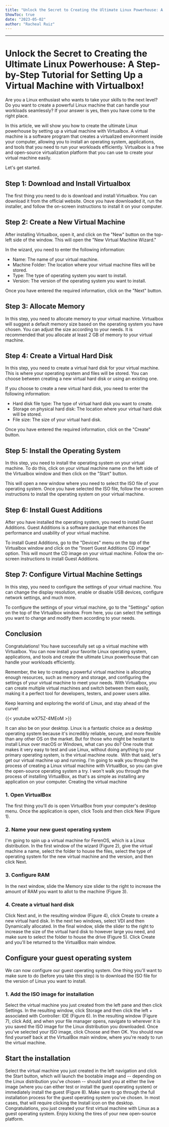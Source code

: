 ```yaml
---
title: "Unlock the Secret to Creating the Ultimate Linux Powerhouse: A Step-by-Step Tutorial for Setting Up a Virtual Machine with Virtualbox!"
ShowToc: true 
date: "2023-05-02"
author: "Racheal Ruiz"
---
```

*****
# Unlock the Secret to Creating the Ultimate Linux Powerhouse: A Step-by-Step Tutorial for Setting Up a Virtual Machine with Virtualbox!

Are you a Linux enthusiast who wants to take your skills to the next level? Do you want to create a powerful Linux machine that can handle your workloads seamlessly? If your answer is yes, then you have come to the right place.

In this article, we will show you how to create the ultimate Linux powerhouse by setting up a virtual machine with Virtualbox. A virtual machine is a software program that creates a virtualized environment inside your computer, allowing you to install an operating system, applications, and tools that you need to run your workloads efficiently. Virtualbox is a free and open-source virtualization platform that you can use to create your virtual machine easily.

Let's get started.

## Step 1: Download and Install Virtualbox

The first thing you need to do is download and install Virtualbox. You can download it from the official website. Once you have downloaded it, run the installer, and follow the on-screen instructions to install it on your computer.

## Step 2: Create a New Virtual Machine

After installing Virtualbox, open it, and click on the "New" button on the top-left side of the window. This will open the "New Virtual Machine Wizard."

In the wizard, you need to enter the following information:

- Name: The name of your virtual machine.
- Machine Folder: The location where your virtual machine files will be stored.
- Type: The type of operating system you want to install.
- Version: The version of the operating system you want to install.

Once you have entered the required information, click on the "Next" button.

## Step 3: Allocate Memory

In this step, you need to allocate memory to your virtual machine. Virtualbox will suggest a default memory size based on the operating system you have chosen. You can adjust the size according to your needs. It is recommended that you allocate at least 2 GB of memory to your virtual machine.

## Step 4: Create a Virtual Hard Disk

In this step, you need to create a virtual hard disk for your virtual machine. This is where your operating system and files will be stored. You can choose between creating a new virtual hard disk or using an existing one.

If you choose to create a new virtual hard disk, you need to enter the following information:

- Hard disk file type: The type of virtual hard disk you want to create.
- Storage on physical hard disk: The location where your virtual hard disk will be stored.
- File size: The size of your virtual hard disk.

Once you have entered the required information, click on the "Create" button.

## Step 5: Install the Operating System

In this step, you need to install the operating system on your virtual machine. To do this, click on your virtual machine name on the left side of the Virtualbox window and then click on the "Start" button.

This will open a new window where you need to select the ISO file of your operating system. Once you have selected the ISO file, follow the on-screen instructions to install the operating system on your virtual machine.

## Step 6: Install Guest Additions

After you have installed the operating system, you need to install Guest Additions. Guest Additions is a software package that enhances the performance and usability of your virtual machine.

To install Guest Additions, go to the "Devices" menu on the top of the Virtualbox window and click on the "Insert Guest Additions CD image" option. This will mount the CD image on your virtual machine. Follow the on-screen instructions to install Guest Additions.

## Step 7: Configure Virtual Machine Settings

In this step, you need to configure the settings of your virtual machine. You can change the display resolution, enable or disable USB devices, configure network settings, and much more.

To configure the settings of your virtual machine, go to the "Settings" option on the top of the Virtualbox window. From here, you can select the settings you want to change and modify them according to your needs.

## Conclusion

Congratulations! You have successfully set up a virtual machine with Virtualbox. You can now install your favorite Linux operating system, applications, and tools and create the ultimate Linux powerhouse that can handle your workloads efficiently.

Remember, the key to creating a powerful virtual machine is allocating enough resources, such as memory and storage, and configuring the settings of your virtual machine to meet your needs. With Virtualbox, you can create multiple virtual machines and switch between them easily, making it a perfect tool for developers, testers, and power users alike.

Keep learning and exploring the world of Linux, and stay ahead of the curve!

{{< youtube wX75Z-4MEoM >}} 



It can also be on your desktop. Linux is a fantastic choice as a desktop operating system because it's incredibly reliable, secure, and more flexible than any other OS on the market. But for those who might be hesitant to install Linux over macOS or Windows, what can you do? One route that makes it very easy to test and use Linux, without doing anything to your primary operating system, is the virtual machine route. 
With that said, let's get our virtual machine up and running.
I'm going to walk you through the process of creating a Linux virtual machine with VirtualBox, so you can give the open-source operating system a try. I won't walk you through the process of installing VirtualBox, as that's as simple as installing any application on your computer.
Creating the virtual machine

 
### 1. Open VirtualBox


The first thing you'll do is open VirtualBox from your computer's desktop menu. Once the application is open, click Tools and then click New (Figure 1).

 
### 2. Name your new guest operating system


I'm going to spin up a virtual machine for FerenOS, which is a Linux distribution. In the first window of the wizard (Figure 2), give the virtual machine a name, select the folder to house the files, select the type of operating system for the new virtual machine and the version, and then click Next.

 
### 3. Configure RAM


In the next window, slide the Memory size slider to the right to increase the amount of RAM you want to allot to the machine (Figure 3).

 
### 4. Create a virtual hard disk


Click Next and, in the resulting window (Figure 4), click Create to create a new virtual hard disk.
In the next two windows, select VDI and then Dynamically allocated. In the final window, slide the slider to the right to increase the size of the virtual hard disk to however large you need, and make sure to select the folder to house the drive (Figure 5).
Click Create and you'll be returned to the VirtualBox main window.

 
## Configure your guest operating system


We can now configure our guest operating system. One thing you'll want to make sure to do (before you take this step) is to download the ISO file for the version of Linux you want to install.

 
### 1. Add the ISO image for installation


Select the virtual machine you just created from the left pane and then click Settings. In the resulting window, click Storage and then click the left + associated with Controller: IDE (Figure 6).
In the resulting window (Figure 7), click Add, and when your file manager opens, navigate to wherever it is you saved the ISO image for the Linux distribution you downloaded.
Once you've selected your ISO image, click Choose and then OK. You should now find yourself back at the VirtualBox main window, where you're ready to run the virtual machine.

 
## Start the installation


Select the virtual machine you just created in the left navigation and click the Start button, which will launch the bootable image and -- depending on the Linux distribution you've chosen -- should land you at either the live image (where you can either test or install the guest operating system) or immediately install the guest (Figure 8).
Make sure to go through the full installation process for the guest operating system you've chosen. In most cases, that will require clicking the Install icon on the desktop.
Congratulations, you just created your first virtual machine with Linux as a guest operating system. Enjoy kicking the tires of your new open-source platform.




